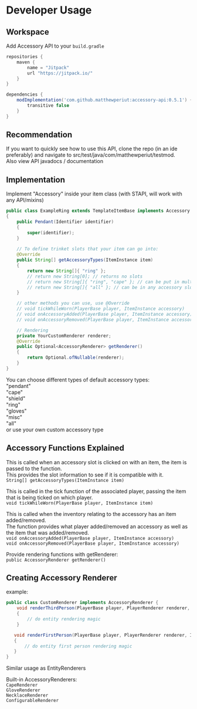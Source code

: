 # Developer Usage

## Workspace

Add Accessory API to your `build.gradle`
```gradle
repositories {
    maven {
        name = "Jitpack"
        url "https://jitpack.io/"
    }
}

dependencies {
    modImplementation('com.github.matthewperiut:accessory-api:0.5.1') {
        transitive false
    }
}
```

## Recommendation

If you want to quickly see how to use this API, clone the repo (in an ide preferably) and navigate to src/test/java/com/matthewperiut/testmod.  
Also view API javadocs / documentation  

## Implementation

Implement "Accessory" inside your item class
(with STAPI, will work with any API/mixins)
```java
public class ExampleRing extends TemplateItemBase implements Accessory
{
    public Pendant(Identifier identifier)
    {
        super(identifier);
    }
    
    // To define trinket slots that your item can go into:
    @Override
    public String[] getAccessoryTypes(ItemInstance item)
    {
        return new String[]{ "ring" };
        // return new String[0]; // returns no slots
        // return new String[]{ "ring", "cape" }; // can be put in multiple types of slots
        // return new String[]{ "all" }; // can be in any accessory slot
    }

    // other methods you can use, use @Override
    // void tickWhileWorn(PlayerBase player, ItemInstance accessory)
    // void onAccessoryAdded(PlayerBase player, ItemInstance accessory)
    // void onAccessoryRemoved(PlayerBase player, ItemInstance accessory)

    // Rendering
    private YourCustomRenderer renderer;
    @Override
    public Optional<AccessoryRenderer> getRenderer()
    {
        return Optional.ofNullable(renderer);
    }
}
```

You can choose different types of default accessory types:  
"pendant"  
"cape"  
"shield"  
"ring"  
"gloves"  
"misc"  
"all"  
or use your own custom accessory type

## Accessory Functions Explained

This is called when an accessory slot is clicked on with an item, the item is passed to the function.  
This provides the slot information to see if it is compatible with it.  
`String[] getAccessoryTypes(ItemInstance item)`

This is called in the tick function of the associated player, passing the item that is being ticked on which player.  
`void tickWhileWorn(PlayerBase player, ItemInstance item)`  

This is called when the inventory relating to the accessory has an item added/removed.  
The function provides what player added/removed an accessory as well as the item that was added/removed.  
`void onAccessoryAdded(PlayerBase player, ItemInstance accessory)`  
`void onAccessoryRemoved(PlayerBase player, ItemInstance accessory)`  

Provide rendering functions with getRenderer:  
`public AccessoryRenderer getRenderer()`

## Creating Accessory Renderer
example:
```java
public class CustomRenderer implements AccessoryRenderer {
    void renderThirdPerson(PlayerBase player, PlayerRenderer renderer, ItemInstance itemInstance, double x, double y, double z, float h, float v)
    {
        // do entity rendering magic
    }

   void renderFirstPerson(PlayerBase player, PlayerRenderer renderer, ItemInstance itemInstance)
   {
       // do entity first person rendering magic
   }
}
```
Similar usage as EntityRenderers  

Built-in AccessoryRenderers:  
`CapeRenderer`  
`GloveRenderer`  
`NecklaceRenderer`  
`ConfigurableRenderer`  